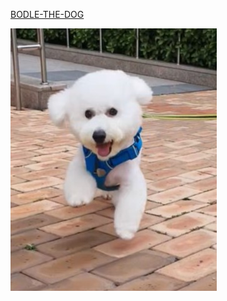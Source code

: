 [BODLE-THE-DOG](https://github.com/mousedoc/bodle-the-dog)

![](https://raw.githubusercontent.com/mousedoc/mousedoc/master/KakaoTalk_20200707_111325628.jpg)
